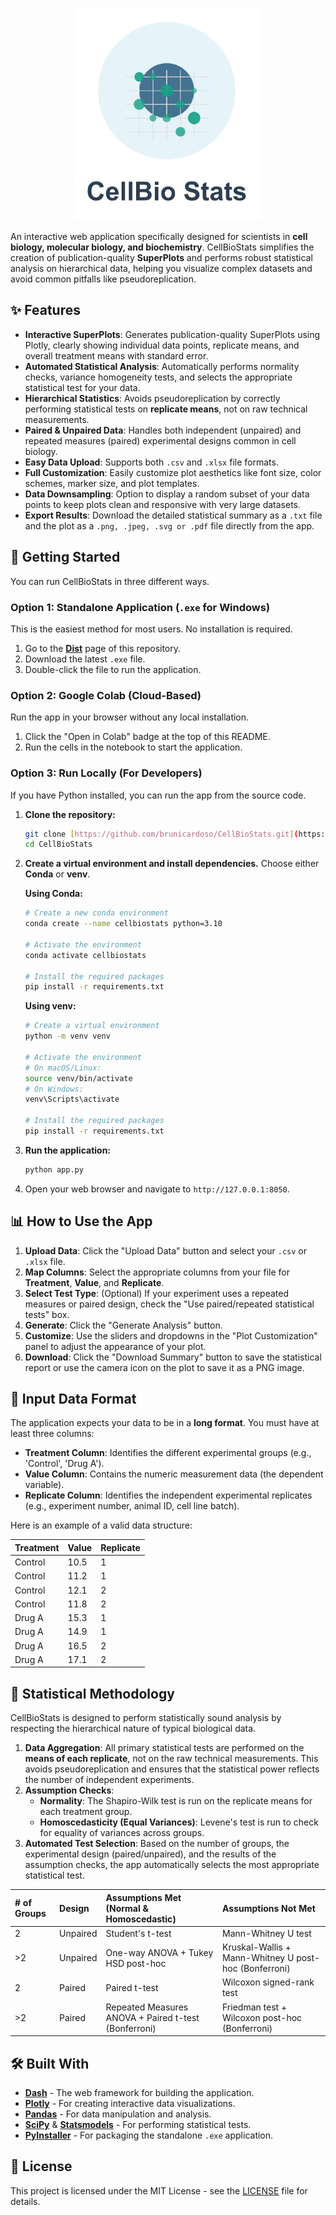 <p align="center">
  <img src="https://github.com/brunicardoso/CellBioStats/raw/main/assets/logo.png" alt="CellBioStats Logo" width="300"/>
</p>

An interactive web application specifically designed for scientists in **cell biology, molecular biology, and biochemistry**. CellBioStats simplifies the creation of publication-quality **SuperPlots** and performs robust statistical analysis on hierarchical data, helping you visualize complex datasets and avoid common pitfalls like pseudoreplication.

## ✨ Features

* **Interactive SuperPlots**: Generates publication-quality SuperPlots using Plotly, clearly showing individual data points, replicate means, and overall treatment means with standard error.
* **Automated Statistical Analysis**: Automatically performs normality checks, variance homogeneity tests, and selects the appropriate statistical test for your data.
* **Hierarchical Statistics**: Avoids pseudoreplication by correctly performing statistical tests on **replicate means**, not on raw technical measurements.
* **Paired & Unpaired Data**: Handles both independent (unpaired) and repeated measures (paired) experimental designs common in cell biology.
* **Easy Data Upload**: Supports both `.csv` and `.xlsx` file formats.
* **Full Customization**: Easily customize plot aesthetics like font size, color schemes, marker size, and plot templates.
* **Data Downsampling**: Option to display a random subset of your data points to keep plots clean and responsive with very large datasets.
* **Export Results**: Download the detailed statistical summary as a `.txt` file and the plot as a `.png, .jpeg, .svg or .pdf` file directly from the app.

## 🚀 Getting Started

You can run CellBioStats in three different ways.

### Option 1: Standalone Application (`.exe` for Windows)

This is the easiest method for most users. No installation is required.

1.  Go to the [**Dist**](https://github.com/brunicardoso/CellBioStats/dist) page of this repository.
2.  Download the latest `.exe` file.
3.  Double-click the file to run the application.

### Option 2: Google Colab (Cloud-Based)

Run the app in your browser without any local installation.

1.  Click the "Open in Colab" badge at the top of this README.
2.  Run the cells in the notebook to start the application.

### Option 3: Run Locally (For Developers)

If you have Python installed, you can run the app from the source code.

1.  **Clone the repository:**
    ```bash
    git clone [https://github.com/brunicardoso/CellBioStats.git](https://github.com/brunicardoso/CellBioStats.git)
    cd CellBioStats
    ```

2.  **Create a virtual environment and install dependencies.** Choose either **Conda** or **venv**.

    **Using Conda:**
    ```bash
    # Create a new conda environment
    conda create --name cellbiostats python=3.10

    # Activate the environment
    conda activate cellbiostats

    # Install the required packages
    pip install -r requirements.txt
    ```

    **Using venv:**
    ```bash
    # Create a virtual environment
    python -m venv venv

    # Activate the environment
    # On macOS/Linux:
    source venv/bin/activate
    # On Windows:
    venv\Scripts\activate

    # Install the required packages
    pip install -r requirements.txt
    ```

3.  **Run the application:**
    ```bash
    python app.py
    ```

4.  Open your web browser and navigate to `http://127.0.0.1:8050`.

## 📊 How to Use the App

1.  **Upload Data**: Click the "Upload Data" button and select your `.csv` or `.xlsx` file.
2.  **Map Columns**: Select the appropriate columns from your file for **Treatment**, **Value**, and **Replicate**.
3.  **Select Test Type**: (Optional) If your experiment uses a repeated measures or paired design, check the "Use paired/repeated statistical tests" box.
4.  **Generate**: Click the "Generate Analysis" button.
5.  **Customize**: Use the sliders and dropdowns in the "Plot Customization" panel to adjust the appearance of your plot.
6.  **Download**: Click the "Download Summary" button to save the statistical report or use the camera icon on the plot to save it as a PNG image.

## 📝 Input Data Format

The application expects your data to be in a **long format**. You must have at least three columns:

* **Treatment Column**: Identifies the different experimental groups (e.g., 'Control', 'Drug A').
* **Value Column**: Contains the numeric measurement data (the dependent variable).
* **Replicate Column**: Identifies the independent experimental replicates (e.g., experiment number, animal ID, cell line batch).

Here is an example of a valid data structure:

| Treatment | Value | Replicate |
| :-------- | :---- | :-------- |
| Control   | 10.5  | 1         |
| Control   | 11.2  | 1         |
| Control   | 12.1  | 2         |
| Control   | 11.8  | 2         |
| Drug A    | 15.3  | 1         |
| Drug A    | 14.9  | 1         |
| Drug A    | 16.5  | 2         |
| Drug A    | 17.1  | 2         |

## 🔬 Statistical Methodology

CellBioStats is designed to perform statistically sound analysis by respecting the hierarchical nature of typical biological data.

1.  **Data Aggregation**: All primary statistical tests are performed on the **means of each replicate**, not on the raw technical measurements. This avoids pseudoreplication and ensures that the statistical power reflects the number of independent experiments.
2.  **Assumption Checks**:
    * **Normality**: The Shapiro-Wilk test is run on the replicate means for each treatment group.
    * **Homoscedasticity (Equal Variances)**: Levene's test is run to check for equality of variances across groups.
3.  **Automated Test Selection**: Based on the number of groups, the experimental design (paired/unpaired), and the results of the assumption checks, the app automatically selects the most appropriate statistical test.

| # of Groups | Design   | Assumptions Met (Normal & Homoscedastic)          | Assumptions Not Met                                 |
| :---------- | :------- | :------------------------------------------------ | :-------------------------------------------------- |
| 2           | Unpaired | Student's t-test                                  | Mann-Whitney U test                                 |
| >2          | Unpaired | One-way ANOVA + Tukey HSD post-hoc                | Kruskal-Wallis + Mann-Whitney U post-hoc (Bonferroni) |
| 2           | Paired   | Paired t-test                                     | Wilcoxon signed-rank test                           |
| >2          | Paired   | Repeated Measures ANOVA + Paired t-test (Bonferroni) | Friedman test + Wilcoxon post-hoc (Bonferroni)      |

## 🛠️ Built With

* [**Dash**](https://dash.plotly.com/) - The web framework for building the application.
* [**Plotly**](https://plotly.com/python/) - For creating interactive data visualizations.
* [**Pandas**](https://pandas.pydata.org/) - For data manipulation and analysis.
* [**SciPy**](https://scipy.org/) & [**Statsmodels**](https://www.statsmodels.org/) - For performing statistical tests.
* [**PyInstaller**](https://pyinstaller.org/) - For packaging the standalone `.exe` application.

## 📄 License

This project is licensed under the MIT License - see the [LICENSE](LICENSE) file for details.

